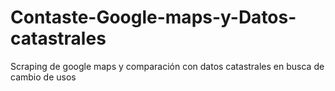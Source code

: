 # Contaste-Google-maps-y-Datos-catastrales
Scraping de google maps y comparación con datos catastrales en busca de cambio de usos
